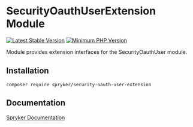 # SecurityOauthUserExtension Module
[![Latest Stable Version](https://poser.pugx.org/spryker/security-oauth-user-extension/v/stable.svg)](https://packagist.org/packages/spryker/security-oauth-user-extension)
[![Minimum PHP Version](https://img.shields.io/badge/php-%3E%3D%207.4-8892BF.svg)](https://php.net/)

Module provides extension interfaces for the SecurityOauthUser module.

## Installation

```
composer require spryker/security-oauth-user-extension
```

## Documentation

[Spryker Documentation](https://docs.spryker.com)

